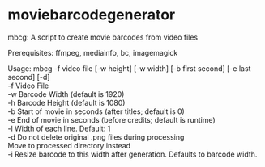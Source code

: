 # moviebarcodegenerator

mbcg: A script to create movie barcodes from video files

Prerequisites: ffmpeg, mediainfo, bc, imagemagick

Usage: mbcg -f video file [-w height] [-w width] [-b first second] [-e last second] [-d]  
-f Video File  
-w Barcode Width (default is 1920)  
-h Barcode Height (default is 1080)  
-b Start of movie in seconds (after titles; default is 0)  
-e End of movie in seconds (before credits; default is runtime)  
-l Width of each line. Default: 1\
-d Do not delete original .png files during processing  
   Move to processed directory instead  
-i Resize barcode to this width after generation. Defaults to barcode width.  


